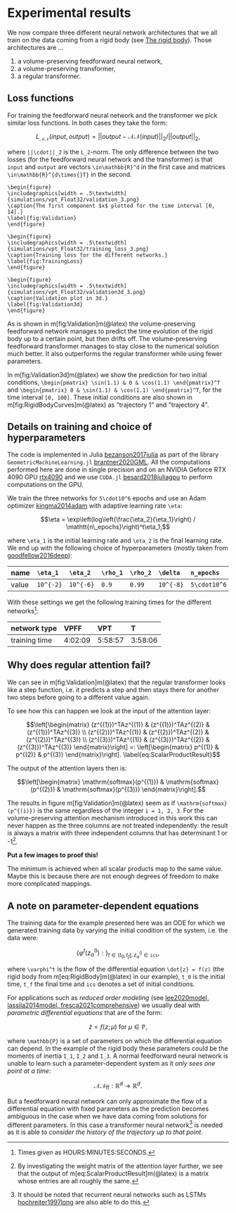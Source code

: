 # Experimental results

We now compare three different neural network architectures that we all train on the data coming from a rigid body (see [The rigid body](@ref)). Those architectures are ...
1. a volume-preserving feedforward neural network,
2. a volume-preserving transformer,
3. a regular transformer. 

## Loss functions 

For training the feedforward neural network and the transformer we pick similar loss functions. In both cases they take the form: 

```math 
L_{\mathcal{NN}}(input, output) = ||output - \mathcal{NN}(input)||_2/||output||_2,
```

where ``||\cdot||_2`` is the ``L_2``-norm. The only difference between the two losses (for the feedforward neural network and the transformer) is that ``input`` and ``output`` are vectors ``\in\mathbb{R}^d`` in the first case and matrices ``\in\mathbb{R}^{d\times{}T}`` in the second. 

```@raw latex
\begin{figure}
\includegraphics[width = .5\textwidth]{simulations/vpt_Float32/validation_3.png}
\caption{The first component $x$ plotted for the time interval [0, 14].}
\label{fig:Validation}
\end{figure}
```

```@raw latex
\begin{figure}
\includegraphics[width = .5\textwidth]{simulations/vpt_Float32/training_loss_3.png}
\caption{Training loss for the different networks.}
\label{fig:TrainingLoss}
\end{figure}
```

```@raw latex
\begin{figure}
\includegraphics[width = .5\textwidth]{simulations/vpt_Float32/validation3d_3.png}
\caption{Validation plot in 3d.}
\label{fig:Validation3d}
\end{figure}
```

As is shown in m[fig:Validation]m(@latex) the volume-preserving feedforward network manages to predict the time evolution of the rigid body up to a certain point, but then drifts off. The volume-preserving feedforward transformer manages to stay close to the numerical solution much better. It also outperforms the regular transformer while using fewer parameters. 

In m[fig:Validation3d]m(@latex) we show the prediction for two initial conditions, ``\begin{pmatrix} \sin(1.1) & 0 & \cos(1.1) \end{pmatrix}^T`` and ``\begin{pmatrix} 0 & \sin(1.1) & \cos(1.1) \end{pmatrix}^T``, for the time interval ``[0, 100]``. These initial conditions are also shown in m[fig:RigidBodyCurves]m(@latex) as "trajectory 1" and "trajectory 4".

## Details on training and choice of hyperparameters

The code is implemented in Julia [bezanson2017julia](@cite) as part of the library `GeometricMachineLearning.jl` [brantner2020GML](@cite). All the computations performed here are done in single precision and on an NVIDIA Geforce RTX 4090 GPU [rtx4090](@cite) and we use `CUDA.jl` [besard2018juliagpu](@cite) to perform computations on the GPU.

We train the three networks for ``5\cdot10^6`` epochs and use an Adam optimizer [kingma2014adam](@cite) with adaptive learning rate ``\eta``: 

```math
\eta = \exp\left(log\left(\frac{\eta_2}{\eta_1}\right) / \mathtt{n\_epochs}\right)^t\eta_1,
```

where ``\eta_1`` is the initial learning rate and ``\eta_2`` is the final learning rate. We end up with the following choice of hyperparameters (mostly taken from [goodfellow2016deep](@cite)):

| name  |``\eta_1`` |``\eta_2`` |``\rho_1`` |``\rho_2`` |``\delta`` |`n_epochs`     |
| ----- |:--------- |:--------- |:--------- |:--------- |:--------- |:------------- |
| value |``10^{-2}``|``10^{-6}``|``0.9``    |``0.99``   |``10^{-8}``| ``5\cdot10^6``|


With these settings we get the following training times for the different networks[^1]: 

| network type  |   VPFF  |   VPT   |   T     |
| ------------- | :------ | :------ | :------ |
| training time | 4:02:09 | 5:58:57 | 3:58:06 |

[^1]: Times given as HOURS:MINUTES:SECONDS.

## Why does regular attention fail? 

We can see in m[fig:Validation]m(@latex) that the regular transformer looks like a step function, i.e. it predicts a step and then stays there for another two steps before going to a different value again. 

To see how this can happen we look at the input of the attention layer: 

```math
\left[\begin{matrix}
(z^{(1)})^TAz^{(1)} & (z^{(1)})^TAz^{(2)} & (z^{(1)})^TAz^{(3)} \\ 
(z^{(2)})^TAz^{(1)} & (z^{(2)})^TAz^{(2)} & (z^{(2)})^TAz^{(3)} \\ 
(z^{(3)})^TAz^{(1)} & (z^{(3)})^TAz^{(2)} & (z^{(3)})^TAz^{(3)}
\end{matrix}\right] =: \left[\begin{matrix} p^{(1)} & p^{(2)} & p^{(3)} \end{matrix}\right].
\label{eq:ScalarProductResult}
```

The output of the attention layers then is: 

```math
\left[\begin{matrix} \mathrm{softmax}(p^{(1)}) & \mathrm{softmax}(p^{(2)}) & \mathrm{softmax}(p^{(3)}) \end{matrix}\right].
```

The results in figure m[fig:Validation]m(@latex) seem as if ``\mathrm{softmax}(p^{(i)})`` is the same regardless of the integer ``i = 1, 2, 3``. For the volume-preserving attention mechanism introduced in this work this can never happen as the three columns are not treated independently: the result is always a matrix with three independent columns that has determinant 1 or -1[^2]. 

[^2]: By investigating the weight matrix of the attention layer further, we see that the output of m[eq:ScalarProductResult]m(@latex) is a matrix whose entries are all roughly the same. 

__Put a few images to proof this!__

The minimum is achieved when all scalar products map to the same value. Maybe this is because there are not enough degrees of freedom to make more complicated mappings. 


## A note on parameter-dependent equations

The training data for the example presented here was an ODE for which we generated training data by varying the initial condition of the system, i.e. the data were:

```math
\{\varphi^t(z^0_\alpha):\}_{t\in(t_0, t_f], z^0_\alpha\in\mathtt{ics}},
```
where ``\varphi^t`` is the flow of the differential equation ``\dot{z} = f(z)`` (the rigid body from m[eq:RigidBody]m(@latex) in our example), ``t_0`` is the initial time, ``t_f`` the final time and `ics` denotes a set of initial conditions. 

For applications such as *reduced order modeling* (see [lee2020model, lassila2014model, fresca2021comprehensive](@cite)) we usually deal with *parametric differential equations* that are of the form: 

```math
\dot{z} = f(z; \mu) \text{ for $\mu\in\mathbb{P}$},
```

where ``\mathbb{P}`` is a set of parameters on which the differential equation can depend. In the example of the rigid body these parameters could be the moments of inertia ``I_1``, ``I_2`` and ``I_3``. A normal feedforward neural network is unable to learn such a parameter-dependent system as it *only sees one point at a time*: 

```math
\mathcal{NN}_\mathrm{ff}: \mathbb{R}^d\to\mathbb{R}^d.
```

But a feedforward neural network can only approximate the flow of a differential equation with fixed parameters as the prediction becomes ambiguous in the case when we have data coming from solutions for different parameters. In this case a transformer neural network[^3] is needed as it is able to *consider the history of the trajectory up to that point*. 

[^3]: It should be noted that recurrent neural networks such as LSTMs [hochreiter1997long](@cite) are also able to do this. 